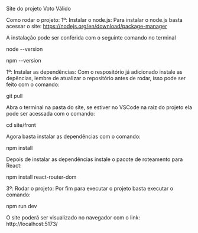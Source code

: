 Site do projeto Voto Válido

Como rodar o projeto:
1º: Instalar o node.js:
Para instalar o node.js basta acessar o site: https://nodejs.org/en/download/package-manager

A instalação pode ser conferida com o seguinte comando no terminal

  node --version 
  
  npm --version
  
1º: Instalar as dependências:
Com o respositório já adicionado instale as depências, lembre de atualizar o repositório antes de rodar, isso pode ser feito com o comando:

  git pull
  
Abra o terminal na pasta do site, se estiver no VSCode na raiz do projeto ela pode ser acessada com o comando:

cd site/front

Agora basta instalar as dependências com o comando:

npm install

Depois de instalar as dependências instale o pacote de roteamento para React: 


npm install react-router-dom


3º: Rodar o projeto:
Por fim para executar o projeto basta executar o comando:

npm run dev

O site poderá ser visualizado no navegador com o link: http://localhost:5173/
